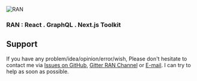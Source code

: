 ![RAN](https://user-images.githubusercontent.com/694940/29736531-6ab509e8-8a02-11e7-8e61-66e5ea4e29b8.png)
### RAN : React . GraphQL . Next.js Toolkit

## Support

If you have any problem/idea/opinion/error/wish, Please don't hesitate to contact me via [Issues on GitHub](https://github.com/Sly777/ran/issues), [Gitter RAN Channel](https://gitter.im/ran-boilerplate/Lobby) or [E-mail](mailto:info@rantoolkit.com). I can try to help as soon as possible.
